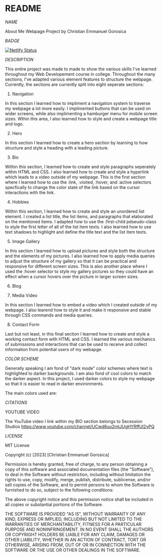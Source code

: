 # README

*NAME*

About Me Webpage Project by Christian Emmanuel Gorosica

*BADGE*

[![Netlify Status](https://api.netlify.com/api/v1/badges/34508042-a0b3-47a6-bf00-4633e72a94bb/deploy-status)](https://app.netlify.com/sites/about-me-cgorosica2504/deploys)


*DESCRIPTION*

This entire project was made to made to show the various skills I've learned throughout my Web Developement course in college. Throughout the many sections, I've adapted various element features to structure the webpage. Currently, the sections are currently split into eight seperate sections:

1. Navigation

In this section I learned how to impliment a navigation system to traverse my webpage a lot more easily. I implimented buttons that can be used on wider screens, while also implimenting a hamburger menu for mobile screen sizes. Wthin this area, I also learned how to style and create a webpage title and logo.

2. Hero

In this section I learned how to create a hero section by learning to how structure and style a heading with a leading picture. 

3. Bio

Within this section, I learned how to create and style paragraphs seperately within HTML and CSS. I also learned how to create and style a hyperlink which leads to a video outside of my webpage. This is the first section where I learned how to use the :link, :visited, :hover, and :active selectors specfically to change the color state of the link based on the cursor interactions with the link.

4. Hobbies

Within this section, I learned how to create and style an unordered list element. I created a list title, the list items, and paragraphs that elaborated on the mentioned items. I adapted how to use the :first-child pdseudo-class to style the first letter of all of the list item texts. I also learned how to use text shadows to highlight and define the title text and the list item texts.

5. Image Gallery

In this section I learned how to upload pictures and style both the structure and the elements of my pictures. I also learned how to apply media queries to adjust the structure of my gallery so that it can be practical and responsive for different screen sizes. This is also another place where I used the :hover selector to style my gallery pictures so they could have an effect when a cursor hovers over the picture in larger screen sizes.

6. Blog



7. Media Video

In this section I learned how to embed a video which I created outside of my webpage. I also learend how to style it and make it responsive and stable through CSS commands and media queries.

8. Contact Form

Last but not least, in this final section I learned how to create and style a working contact form with HTML and CSS. I learned the various mechanics of submissions and interactions that can be used to receive and collect information from potential users of my webapge.

*COLOR SCHEME*

Generally speaking I am fond of "dark mode" color schemes where text is highlighted to darker backgrounds. I am also fond of cool colors to match the darker aspect. In this project, I used darker colors to style my webpage so that it is easier to read in darker environments.

The main colors used are:



*CITATIONS*

YOUTUBE VIDEO

The YouTube video I link within my BIO section belongs to Secession Studios
https://www.youtube.com/channel/UCwd8uu2mtJUgHYRffUl2yPQ

*LICENSE*

MIT License

Copyright (c) [2023] [Christian Emmanuel Gorosica]

Permission is hereby granted, free of charge, to any person obtaining a copy
of this software and associated documentation files (the "Software"), to deal
in the Software without restriction, including without limitation the rights
to use, copy, modify, merge, publish, distribute, sublicense, and/or sell
copies of the Software, and to permit persons to whom the Software is
furnished to do so, subject to the following conditions:

The above copyright notice and this permission notice shall be included in all
copies or substantial portions of the Software.

THE SOFTWARE IS PROVIDED "AS IS", WITHOUT WARRANTY OF ANY KIND, EXPRESS OR
IMPLIED, INCLUDING BUT NOT LIMITED TO THE WARRANTIES OF MERCHANTABILITY,
FITNESS FOR A PARTICULAR PURPOSE AND NONINFRINGEMENT. IN NO EVENT SHALL THE
AUTHORS OR COPYRIGHT HOLDERS BE LIABLE FOR ANY CLAIM, DAMAGES OR OTHER
LIABILITY, WHETHER IN AN ACTION OF CONTRACT, TORT OR OTHERWISE, ARISING FROM,
OUT OF OR IN CONNECTION WITH THE SOFTWARE OR THE USE OR OTHER DEALINGS IN THE
SOFTWARE.